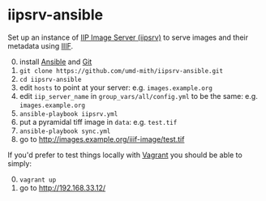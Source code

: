 # iipsrv-ansible

Set up an instance of [IIP Image Server (iipsrv)](http://iipimage.sourceforge.net/) to serve images and their metadata using [IIIF](http://iiif.io/).

0. install [Ansible] and [Git]
1. `git clone https://github.com/umd-mith/iipsrv-ansible.git`
2. `cd iipsrv-ansible`
2. edit `hosts` to point at your server: e.g. `images.example.org`
3. edit `iip_server_name` in `group_vars/all/config.yml` to be the same: e.g. `images.example.org`
3. `ansible-playbook iipsrv.yml`
4. put a pyramidal tiff image in `data`: e.g. `test.tif`
5. `ansible-playbook sync.yml`
6. go to http://images.example.org/iiif-image/test.tif

If you'd prefer to test things locally with [Vagrant] you should be able to simply:

0. `vagrant up`
1. go to http://192.168.33.12/

[Ansible]: https://www.ansible.com/
[Git]: https://github.com/trevormunoz/automation/tree/master/iiif-server
[Vagrant]: https://www.vagrantup.com/ 
